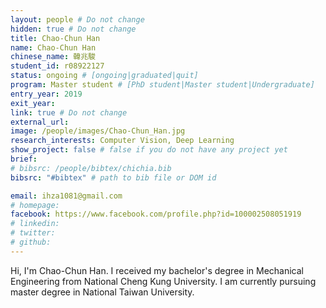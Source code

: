 ```yaml
---
layout: people # Do not change
hidden: true # Do not change
title: Chao-Chun Han
name: Chao-Chun Han
chinese_name: 韓兆駿
student_id: r08922127
status: ongoing # [ongoing|graduated|quit]
program: Master student # [PhD student|Master student|Undergraduate]
entry_year: 2019
exit_year:
link: true # Do not change
external_url:
image: /people/images/Chao-Chun_Han.jpg
research_interests: Computer Vision, Deep Learning
show_project: false # false if you do not have any project yet
brief:
# bibsrc: /people/bibtex/chichia.bib
bibsrc: "#bibtex" # path to bib file or DOM id

email: ihza1081@gmail.com
# homepage:
facebook: https://www.facebook.com/profile.php?id=100002508051919
# linkedin:
# twitter:
# github:
---
```


Hi, I'm Chao-Chun Han. I received my bachelor's degree in Mechanical Engineering from National Cheng Kung University. I am currently pursuing master degree in National Taiwan University.
